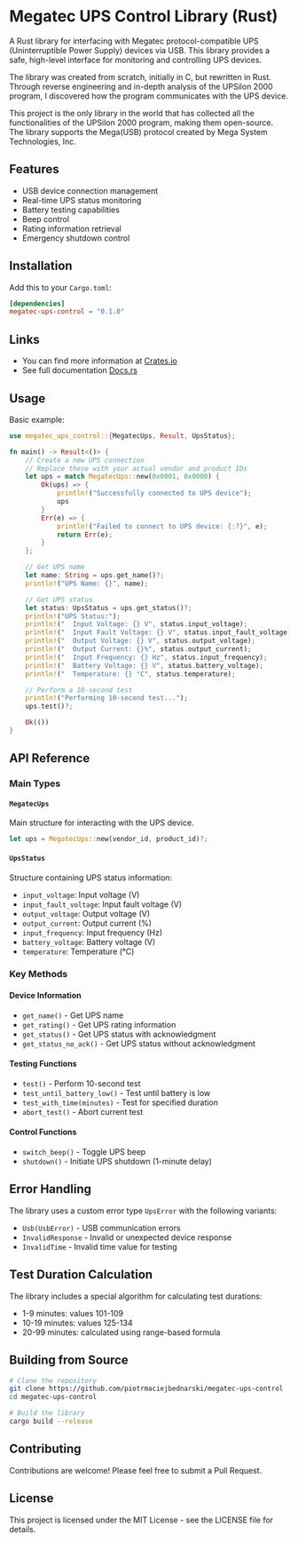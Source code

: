 # Megatec UPS Control Library (Rust)

A Rust library for interfacing with Megatec protocol-compatible UPS (Uninterruptible Power Supply) devices via USB. This library provides a safe, high-level interface for monitoring and controlling UPS devices.

The library was created from scratch, initially in C, but rewritten in Rust. Through reverse engineering and in-depth analysis of the UPSilon 2000 program, I discovered how the program communicates with the UPS device.

This project is the only library in the world that has collected all the functionalities of the UPSilon 2000 program, making them open-source. The library supports the Mega(USB) protocol created by Mega System Technologies, Inc.

## Features

- USB device connection management
- Real-time UPS status monitoring
- Battery testing capabilities
- Beep control
- Rating information retrieval
- Emergency shutdown control

## Installation

Add this to your `Cargo.toml`:

```toml
[dependencies]
megatec-ups-control = "0.1.0"
```

## Links

- You can find more information at [Crates.io](https://crates.io/crates/megatec-ups-control)
- See full documentation [Docs.rs](https://docs.rs/megatec-ups-control/0.1.0/megatec_ups_control/)

## Usage

Basic example:

```rust
use megatec_ups_control::{MegatecUps, Result, UpsStatus};

fn main() -> Result<()> {
    // Create a new UPS connection
    // Replace these with your actual vendor and product IDs
    let ups = match MegatecUps::new(0x0001, 0x0000) {
        Ok(ups) => {
            println!("Successfully connected to UPS device");
            ups
        }
        Err(e) => {
            println!("Failed to connect to UPS device: {:?}", e);
            return Err(e);
        }
    };

    // Get UPS name
    let name: String = ups.get_name()?;
    println!("UPS Name: {}", name);

    // Get UPS status
    let status: UpsStatus = ups.get_status()?;
    println!("UPS Status:");
    println!("  Input Voltage: {} V", status.input_voltage);
    println!("  Input Fault Voltage: {} V", status.input_fault_voltage);
    println!("  Output Voltage: {} V", status.output_voltage);
    println!("  Output Current: {}%", status.output_current);
    println!("  Input Frequency: {} Hz", status.input_frequency);
    println!("  Battery Voltage: {} V", status.battery_voltage);
    println!("  Temperature: {} °C", status.temperature);

    // Perform a 10-second test
    println!("Performing 10-second test...");
    ups.test()?;

    Ok(())
}
```

## API Reference

### Main Types

#### `MegatecUps`
Main structure for interacting with the UPS device.

```rust
let ups = MegatecUps::new(vendor_id, product_id)?;
```

#### `UpsStatus`
Structure containing UPS status information:
- `input_voltage`: Input voltage (V)
- `input_fault_voltage`: Input fault voltage (V)
- `output_voltage`: Output voltage (V)
- `output_current`: Output current (%)
- `input_frequency`: Input frequency (Hz)
- `battery_voltage`: Battery voltage (V)
- `temperature`: Temperature (°C)

### Key Methods

#### Device Information
- `get_name()` - Get UPS name
- `get_rating()` - Get UPS rating information
- `get_status()` - Get UPS status with acknowledgment
- `get_status_no_ack()` - Get UPS status without acknowledgment

#### Testing Functions
- `test()` - Perform 10-second test
- `test_until_battery_low()` - Test until battery is low
- `test_with_time(minutes)` - Test for specified duration
- `abort_test()` - Abort current test

#### Control Functions
- `switch_beep()` - Toggle UPS beep
- `shutdown()` - Initiate UPS shutdown (1-minute delay)

## Error Handling

The library uses a custom error type `UpsError` with the following variants:
- `Usb(UsbError)` - USB communication errors
- `InvalidResponse` - Invalid or unexpected device response
- `InvalidTime` - Invalid time value for testing

## Test Duration Calculation

The library includes a special algorithm for calculating test durations:
- 1-9 minutes: values 101-109
- 10-19 minutes: values 125-134
- 20-99 minutes: calculated using range-based formula

## Building from Source

```bash
# Clone the repository
git clone https://github.com/piotrmaciejbednarski/megatec-ups-control
cd megatec-ups-control

# Build the library
cargo build --release
```

## Contributing

Contributions are welcome! Please feel free to submit a Pull Request.

## License

This project is licensed under the MIT License - see the LICENSE file for details.
